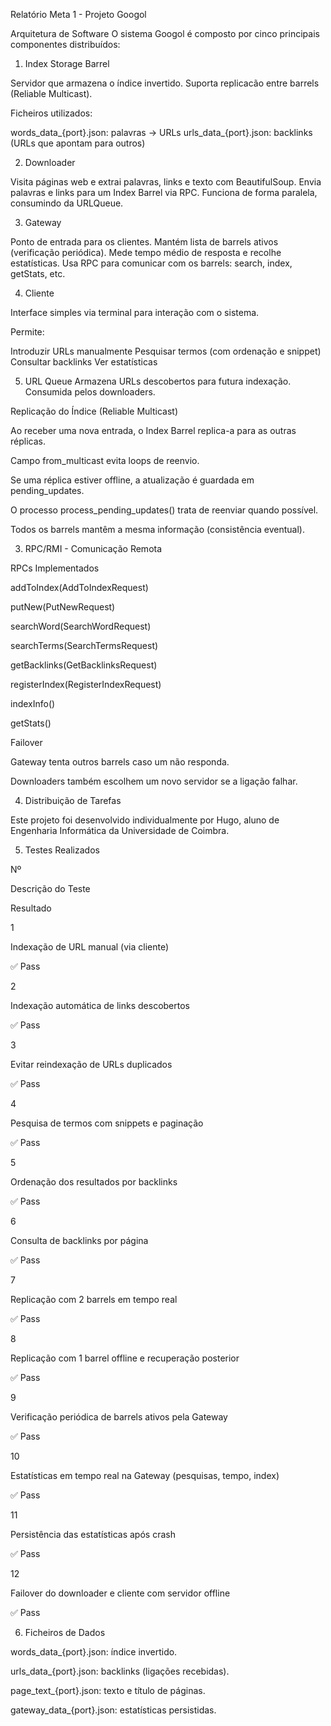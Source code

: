 Relatório Meta 1 - Projeto Googol

Arquitetura de Software
O sistema Googol é composto por cinco principais componentes distribuídos:

1. Index Storage Barrel

Servidor que armazena o índice invertido.
Suporta replicacão entre barrels (Reliable Multicast).


Ficheiros utilizados:

words_data_{port}.json: palavras → URLs
urls_data_{port}.json: backlinks (URLs que apontam para outros)


2. Downloader

Visita páginas web e extrai palavras, links e texto com BeautifulSoup.
Envia palavras e links para um Index Barrel via RPC.
Funciona de forma paralela, consumindo da URLQueue.


3. Gateway

Ponto de entrada para os clientes.
Mantém lista de barrels ativos (verificação periódica).
Mede tempo médio de resposta e recolhe estatísticas.
Usa RPC para comunicar com os barrels: search, index, getStats, etc.


4. Cliente

Interface simples via terminal para interação com o sistema.

Permite:

Introduzir URLs manualmente
Pesquisar termos (com ordenação e snippet)
Consultar backlinks
Ver estatísticas


5. URL Queue
Armazena URLs descobertos para futura indexação.
Consumida pelos downloaders.


Replicação do Índice (Reliable Multicast)

Ao receber uma nova entrada, o Index Barrel replica-a para as outras réplicas.

Campo from_multicast evita loops de reenvio.

Se uma réplica estiver offline, a atualização é guardada em pending_updates.

O processo process_pending_updates() trata de reenviar quando possível.

Todos os barrels mantêm a mesma informação (consistência eventual).

3. RPC/RMI - Comunicação Remota

RPCs Implementados

addToIndex(AddToIndexRequest)

putNew(PutNewRequest)

searchWord(SearchWordRequest)

searchTerms(SearchTermsRequest)

getBacklinks(GetBacklinksRequest)

registerIndex(RegisterIndexRequest)

indexInfo()

getStats()

Failover

Gateway tenta outros barrels caso um não responda.

Downloaders também escolhem um novo servidor se a ligação falhar.

4. Distribuição de Tarefas

Este projeto foi desenvolvido individualmente por Hugo, aluno de Engenharia Informática da Universidade de Coimbra.

5. Testes Realizados

Nº

Descrição do Teste

Resultado

1

Indexação de URL manual (via cliente)

✅ Pass

2

Indexação automática de links descobertos

✅ Pass

3

Evitar reindexação de URLs duplicados

✅ Pass

4

Pesquisa de termos com snippets e paginação

✅ Pass

5

Ordenação dos resultados por backlinks

✅ Pass

6

Consulta de backlinks por página

✅ Pass

7

Replicação com 2 barrels em tempo real

✅ Pass

8

Replicação com 1 barrel offline e recuperação posterior

✅ Pass

9

Verificação periódica de barrels ativos pela Gateway

✅ Pass

10

Estatísticas em tempo real na Gateway (pesquisas, tempo, index)

✅ Pass

11

Persistência das estatísticas após crash

✅ Pass

12

Failover do downloader e cliente com servidor offline

✅ Pass

6. Ficheiros de Dados

words_data_{port}.json: índice invertido.

urls_data_{port}.json: backlinks (ligações recebidas).

page_text_{port}.json: texto e título de páginas.

gateway_data_{port}.json: estatísticas persistidas.